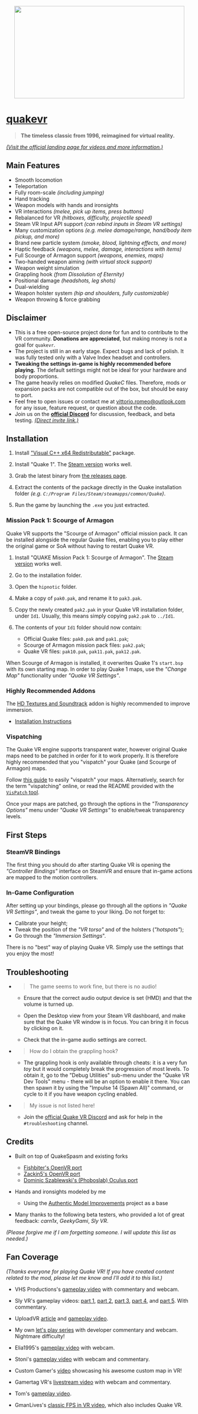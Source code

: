<a href="https://vittorioromeo.info/quakevr">
    <p align="center">
        <img width="460" height="250" src="https://vittorioromeo.info/Misc/quakevrlogo.png">
    </p>
</a>

# [quakevr](https://vittorioromeo.info/quakevr)

> **The timeless classic from 1996, reimagined for virtual reality.**

[*(Visit the official landing page for videos and more information.)*](https://vittorioromeo.info/quakevr)

## Main Features

* Smooth locomotion
* Teleportation
* Fully room-scale *(including jumping)*
* Hand tracking
* Weapon models with hands and ironsights
* VR interactions *(melee, pick up items, press buttons)*
* Rebalanced for VR *(hitboxes, difficulty, projectile speed)*
* Steam VR Input API support *(can rebind inputs in Steam VR settings)*
* Many customization options *(e.g. melee damage/range, hand/body item pickup, and more)*
* Brand new particle system *(smoke, blood, lightning effects, and more)*
* Haptic feedback *(weapons, melee, damage, interactions with items)*
* Full Scourge of Armagon support *(weapons, enemies, maps)*
* Two-handed weapon aiming *(with virtual stock support)*
* Weapon weight simulation
* Grappling hook *(from Dissolution of Eternity)*
* Positional damage *(headshots, leg shots)*
* Dual-wielding
* Weapon holster system *(hip and shoulders, fully customizable)*
* Weapon throwing & force grabbing

## Disclaimer

* This is a free open-source project done for fun and to contribute to the VR community. **Donations are appreciated**, but making money is not a goal for `quakevr`.
* The project is still in an early stage. Expect bugs and lack of polish. It was fully tested only with a Valve Index headset and controllers.
* **Tweaking the settings in-game is highly recommended before playing.** The default settings might not be ideal for your hardware and body proportions.
* The game heavily relies on modified *QuakeC* files. Therefore, mods or expansion packs are not compatible out of the box, but should be easy to port.
* Feel free to open issues or contact me at <vittorio.romeo@outlook.com> for any issue, feature request, or question about the code.
* Join us on the [**official Discord**](http://discord.me/quakevr) for discussion, feedback, and beta testing. *[(Direct invite link.)](https://discord.gg/wBBcjpn)*

## Installation

1. Install ["Visual C++ x64 Redistributable"](https://support.microsoft.com/en-gb/help/2977003/the-latest-supported-visual-c-downloads) package.

2. Install "Quake 1". The [Steam version](https://store.steampowered.com/app/2310/QUAKE/) works well.

3. Grab the latest binary from [the releases page](https://github.com/SuperV1234/quakevr/releases).

4. Extract the contents of the package directly in the Quake installation folder *(e.g. `C:/Program Files/Steam/steamapps/common/Quake`)*.

5. Run the game by launching the `.exe` you just extracted.

### Mission Pack 1: Scourge of Armagon

Quake VR supports the "Scourge of Armagon" official mission pack. It can be installed alongside the regular Quake files, enabling you to play either the original game or SoA without having to restart Quake VR.

1. Install "QUAKE Mission Pack 1: Scourge of Armagon". The [Steam version](https://store.steampowered.com/app/9040/QUAKE_Mission_Pack_1_Scourge_of_Armagon/) works well.

2. Go to the installation folder.

3. Open the `hipnotic` folder.

4. Make a copy of `pak0.pak`, and rename it to `pak3.pak`.

5. Copy the newly created `pak2.pak` in your Quake VR installation folder, under `Id1`. Usually, this means simply copying `pak2.pak` to `../Id1`.

6. The contents of your `Id1` folder should now contain:
   * Official Quake files: `pak0.pak` and `pak1.pak`;
   * Scourge of Armagon mission pack files: `pak2.pak`;
   * Quake VR files: `pak10.pak`, `pak11.pak`, `pak12.pak`.

When Scourge of Armagon is installed, it overwrites Quake 1's `start.bsp` with its own starting map. In order to play Quake 1 maps, use the *"Change Map"* functionality under *"Quake VR Settings"*.

### Highly Recommended Addons

The [HD Textures and Soundtrack](https://drive.google.com/file/d/1noIH27xA8gnr_hwqouXiSoMQBIyuf__V/view) addon is highly recommended to improve immersion.

* [Installation Instructions](https://old.reddit.com/r/ValveIndex/comments/fbs1nh/quake_vr_release_trailer_v001/fj7205c/)

### Vispatching

The Quake VR engine supports transparent water, however original Quake maps need to be patched in order for it to work properly. It is therefore highly recommended that you "vispatch" your Quake (and Scourge of Armagon) maps.

Follow [this guide](http://fps.maros.pri.ee/index.php?event=1304) to easily "vispatch" your maps. Alternatively, search for the term "vispatching" online, or read the README provided with the [`VisPatch` tool](http://vispatch.sourceforge.net/).

Once your maps are patched, go through the options in the *"Transparency Options"* menu under *"Quake VR Settings"* to enable/tweak transparency levels.

## First Steps

### SteamVR Bindings

The first thing you should do after starting Quake VR is opening the *"Controller Bindings"* interface on SteamVR and ensure that in-game actions are mapped to the motion controllers.

### In-Game Configuration

After setting up your bindings, please go through all the options in *"Quake VR Settings"*, and tweak the game to your liking. Do not forget to:

* Calibrate your height;
* Tweak the position of the *"VR torso"* and of the holsters (*"hotspots"*);
* Go through the *"Immersion Settings*".

There is no "best" way of playing Quake VR. Simply use the settings that you enjoy the most!

## Troubleshooting

* > The game seems to work fine, but there is no audio!

    * Ensure that the correct audio output device is set (HMD) and that the volume is turned up.

    * Open the Desktop view from your Steam VR dashboard, and make sure that the Quake VR window is in focus. You can bring it in focus by clicking on it.

    * Check that the in-game audio settings are correct.

* > How do I obtain the grappling hook?

    * The grappling hook is only available through cheats: it is a very fun *toy* but it would completely break the progression of most levels. To obtain it, go to the "Debug Utilities" sub-menu under the "Quake VR Dev Tools" menu - there will be an option to enable it there. You can then spawn it by using the "Impulse 14 (Spawn All)" command, or cycle to it if you have weapon cycling enabled.

* > My issue is not listed here!

    * Join the [official Quake VR Discord](http://discord.me/quakevr) and ask for help in the `#troubleshooting` channel.

## Credits

* Built on top of QuakeSpasm and existing forks
    * [Fishbiter's OpenVR port](https://github.com/Fishbiter/Quakespasm-OpenVR)
    * [Zackin5's OpenVR port](https://github.com/Zackin5/Quakespasm-OpenVR)
    * [Dominic Szablewski's (Phoboslab) Oculus port](https://github.com/phoboslab/Quakespasm-Rift)

* Hands and ironsights modeled by me
    * Using the [Authentic Model Improvements](https://github.com/NightFright2k19/authmdl) project as a base

* Many thanks to the following beta testers, who provided a lot of great feedback: *carn1x*, *GeekyGami*, *Sly VR*.

*(Please forgive me if I am forgetting someone. I will update this list as needed.)*

## Fan Coverage

*(Thanks everyone for playing Quake VR! If you have created content related to the mod, please let me know and I'll add it to this list.)*

* VHS Productions's [gameplay video](https://www.youtube.com/watch?v=fwyHMHvGOiI) with commentary and webcam.

* Sly VR's gameplay videos: [part 1](https://www.youtube.com/watch?v=lAlJubb64g0), [part 2](https://www.youtube.com/watch?v=M0Pv66638Hc), [part 3](https://www.youtube.com/watch?v=ST9w7dwW6Rw), [part 4](https://www.youtube.com/watch?v=pzSvgJWMnr8), and [part 5](https://www.youtube.com/watch?v=-gXMjqcgPdE). With commentary.

* UploadVR [article](https://uploadvr.com/new-quake-vr-mod/) and [gameplay video](https://www.youtube.com/watch?v=fBzCdMSF2-U).

* My own [let's play series](https://www.youtube.com/playlist?list=PLTEcWGdSiQemN50YKFbEpR9har292EJns) with developer commentary and webcam. Nightmare difficulty!

* Elia1995's [gameplay video](https://www.youtube.com/watch?v=rvigiMdIT-M) with webcam.

* Stoni's [gameplay video](https://www.youtube.com/watch?v=Jserap1p2Ho) with webcam and commentary.

* Custom Gamer's [video](https://www.youtube.com/watch?v=eeqtFDf3tkM) showcasing his awesome custom map in VR!

* Gamertag VR's [livestream video](https://www.youtube.com/watch?v=W1_WG_PHUpw) with webcam and commentary.

* Tom's [gameplay video](https://www.youtube.com/watch?v=96xC_khtrUE).

* GmanLives's [classic FPS in VR video](https://www.youtube.com/watch?v=FukJelV3-Yk), which also includes Quake VR.
